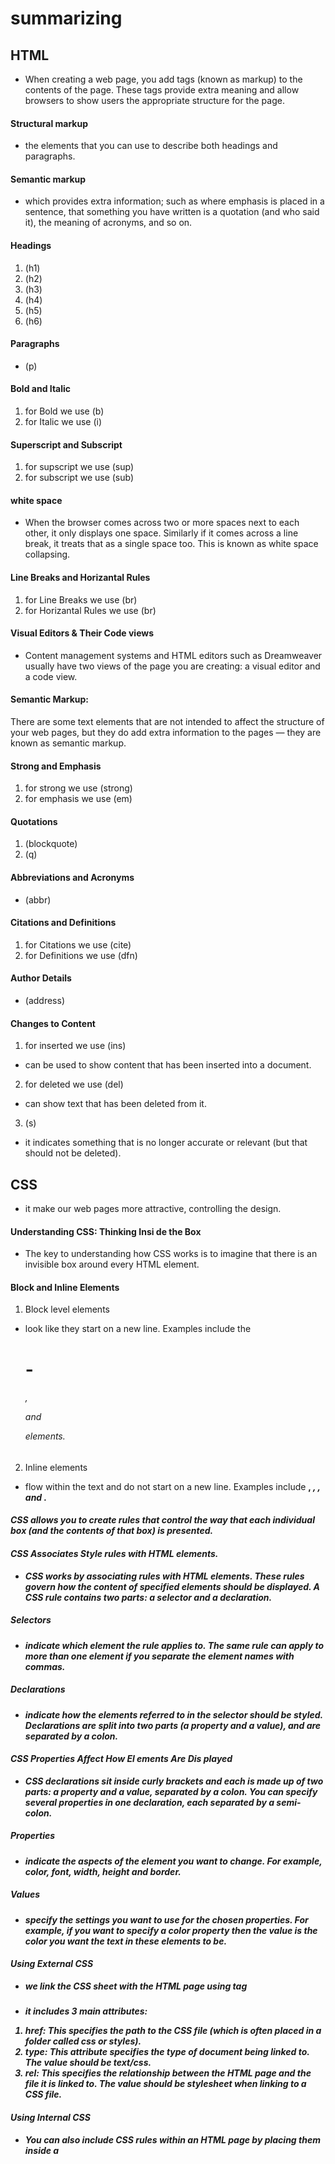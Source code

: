 # summarizing

## HTML 
* When creating a web page, you add tags (known as markup) to the contents of the page. These tags provide extra meaning and allow browsers to show users the appropriate structure for the page.

#### Structural markup
* the elements that you can use to describe both headings and paragraphs.


#### Semantic markup
* which provides extra information; such as where emphasis is placed in a sentence, that something you have written is a quotation (and who said it), the meaning of acronyms, and so on.


#### Headings 
1. (h1)
2. (h2)
3. (h3)
4. (h4)
5. (h5)
6. (h6)


#### Paragraphs
* (p)


#### Bold and Italic
1. for Bold we use (b)
2. for Italic we use (i)


#### Superscript and Subscript
1. for supscript we use (sup)
2. for subscript we use (sub)


#### white space
* When the browser comes across two or more spaces next to each other, it only displays one space. Similarly if it comes across a line break, it treats that as a single space too. This is known as white space collapsing.


#### Line Breaks and Horizantal Rules
1. for Line Breaks we use (br)
2. for Horizantal Rules we use (br)


#### Visual Editors & Their Code views
* Content management systems and HTML editors such as Dreamweaver usually have two views of the page you are creating: a visual editor and a code view.


#### Semantic Markup:
There are some text elements that are not intended to affect the structure of your web pages, but they do add extra information to the pages — they are known as semantic markup.


#### Strong and Emphasis
1. for strong we use (strong)
2. for emphasis we use (em)


#### Quotations 
1. (blockquote)
2. (q)


#### Abbreviations and Acronyms
* (abbr)


#### Citations and Definitions
1. for Citations we use (cite)
2. for Definitions we use (dfn)


#### Author Details
* (address)


#### Changes to Content
1. for inserted we use (ins)
* can be used to show content that has been inserted into a document.
2. for deleted we use (del)
* can show text that has been deleted from it.
3. (s)
* it indicates something that is no longer accurate or relevant (but that should not be deleted).



## CSS
* it make our web pages more attractive, controlling the design.


#### Understanding CSS: Thinking Insi de the Box
* The key to understanding how CSS works is to imagine that there is an invisible box around every HTML element.


#### Block and Inline Elements
1. Block level elements 
* look like they start on a new line. Examples include the <h1>- <h6>, <p> and <div> elements.
2. Inline elements
* flow within the text and do not start on a new line. Examples include <b>, <i>, <img>, <em> and <span>.


#### CSS allows you to create rules that control the way that each individual box (and the contents of that box) is presented.


#### CSS Associates Style rules with HTML elements.
* CSS works by associating rules with HTML elements. These rules govern how the content of specified elements should be displayed. A CSS rule contains two parts: a selector and a declaration.


##### Selectors
* indicate which element the rule applies to. The same rule can apply to more than one element if you separate the element names with commas.


##### Declarations
* indicate how the elements referred to in the selector should be styled. Declarations are split into two parts (a property and a value), and are separated by a colon.


#### CSS Properties Affect How El ements Are Dis played 
* CSS declarations sit inside curly brackets and each is made up of two parts: a property and a value, separated by a colon. You can specify several properties in one declaration, each separated by a semi-colon.


##### Properties
* indicate the aspects of the element you want to change. For example, color, font, width, height and border.


##### Values 
* specify the settings you want to use for the chosen properties. For example, if you want to specify a color property then the value is the color you want the text in these elements to be.



#### Using External CSS
* we link the CSS sheet with the HTML page using <link> tag


##### <link>
* it includes 3 main attributes: 
1. href: This specifies the path to the CSS file (which is often placed in a folder called css or styles).
2. type: This attribute specifies the type of document being linked to. The value should be text/css.
3. rel: This specifies the relationship between the HTML page and the file it is linked to. The value should be stylesheet when linking to a CSS file.


#### Using Internal CSS
* You can also include CSS rules within an HTML page by placing them inside a <style> element, which usually sits inside the <head> element of the page.
* The <style> element should use the type attribute to indicate that the styles are specified in CSS. The value should be text/ css.


#### CSS Selectors
* There are many different types of CSS selector that allow you to target rules to specific elements in an HTML document.
1. Universal Selector: Applies to all elements in the document, example:( * {} ).
2. Type Selector: Matches element names, example:( h1, h2, h3 {} ).
3. Class Selector: Matches an element whose class attribute has a value that matches the one specified after the period (or full stop) symbol, example: ( .note {} , p.note {} ).
4. ID Selector: Matches an element whose id attribute has a value that matches the one specified after the pound or hash symbol, example: ( #introduction {} ).
5. Child Selector: Matches an element that is a direct child of another, example: ( li>a {} ).
6. Descendant Selector: Matches an element that is a descendent of another specified element (not just a direct child of that element), example: ( p a {} ).
7. Adjacent Sibling Selector: Matches an element that is the
next sibling of another, example ( h1+p {} ).
8. General Sibling Selector: Matches an element that is a sibling of another, although it does not have to be the directly preceding element, example: ( h1-p {} ).



#### How CSS rules CASCADE
1. Last rule: If the two selectors are identical, the latter of the two will take precedence.
2. SPECIFICITY: If one selector is more specific than the others, the more specific rule will take precedence over more general ones.
3. Important: You can add !important after any property value to indicate that it should be considered more important than other rules that apply to the same element.



#### Why use External Style Sheets?
* When building a website there are several advantages to placing your CSS rules in a separate style sheet.
1. All of your web pages can share the same style sheet. This is achieved by using the <link> element on each HTML page of your site to link to the same CSS document.
2. once the user has downloaded the CSS stylesheet, the rest of the site will load faster.
3. The HTML code will be easier to read and edit because it does not have lots of CSS rules in the same document.



#### Different Versions od CSS and Browser Quirks
* CSS1 was released in 1996 and CSS2 followed two years later. Work on CSS3 has been ongoing but the major browsers have already started to implement it.



## JAVASCRIPT

#### statments 
* A script is a series of instructions that a computer can follow one-by-one. Each individual instruction or step is known as a statement. Statements should end with a semicolon.


#### comments 
* You should write comments to explain what your code does. They help make your code easier to read and understand. This can help you and others who read your code.
* There is to type of comments:
1. one line comment and we is this to write is //
2. multiple line comment and we start it with <!-- and close is with -->



#### What is a variable
* A script will have to temporarily store the bits of information it needs to do its job. It can store this data in variables.


#### How to declare variables
* example: var quantity;
* var is the variable keyword.
* quantity is the variable name.


#### How to assign variables a value
* example: quantity = 3;
* quantity is the variable name.
* 3 is the variable value.


#### The data types
1. Numeric data type: it contains numbers.
2. String data type: it contains letters and other characters.
3. Boolean data type: it contains True and Flase.


#### When want to declare a numbaric variable we just put a number after the equals sign but when we want to declare a String variable we should put the letter or the character that we want in a double quotes or a single quotes and when we want to declare a boolean variable we just put true or false.



#### changing the value of a variable 
* Once you have assigned a value to a variable, you can then change what is stored in the variable later in the same script.
* Once the variable has been created, you do not need to use the var keyword to assign it a new value. You just use the variable name, the equals sign (also known as the assignment operator), and the new va lue for that attribute.



#### Rules for naming variables
1. The name must begin with a letter, dollar sign ($),or an underscore (_). It must not start with a number. 
2. The name can contain letters, numbers, dollar sign ($), or an underscore (_). Note that you must not use a dash(-) or a period (.) in a variable name.
3. You cannot use keywords or reserved words. Keywords are special words that tell the interpreter to do something. For example, var is a keyword used to declare a variable. Reserved words are ones that may be used in a future version of JavaScript.
4. All variables are case sensitive, so score and Score would be different variable names, but it is bad practice to create two variables that have the same name using different cases.
5. Use a name that describes the kind of information that the variable stores. For example, fi rstName might be used to store a person's first name, l astNarne for their last name, and age for their age.
6. If your variable name is made up of more than one word, use a capital letter for the first letter of every word after the first word.


#### Arrays
* An array is a special type of variable. It doesn't just store one value; it stores a list of values.

##### values in array 
* Values in an array are accessed as if they are in a numbered list. It is important to know that the numbering of this list starts at zero (not one).


#### Operators
* Expressions rely on things called operators; they allow programmers to create a single value from one or more values.


##### ARITHMETIC OPERATORS
* JavaScript contains the following mathematical operators, which you can use with numbers. You may remember some from math class.
1. Addition (+).
2. Subtraction (-).
3. Division (/).
4. Multiplication (*).
5. Increment (++).
6. Decrement (--).
7. Modulus (%).


##### String operators
* There is just one string operator: the+ symbol. It is used to join the strings on either side of it.



#### Decision making
* There are often several places in a script where decision are made that determine which lines of code should be run next.


##### Evaluating conditions and conditional statements
* There are two components to desision:
1. an expression is evaluated, which returns a value.
2. a conditional statement says what to do in a given situation.


##### comparison operators: evaluating conditions
1. (==)  : is eqal to .
2. (!=)  : is not eqal to .
3. (===) : strict eqal to .
4. (!==) : strict not eqal to.
5. (>)   : greater than.
6. (<)   : less than.
7. (>=)  : greater than or equal to.
8. (<=)  : less than or equal to.


##### Structuring comparsion operators
* (score >= pass)


##### USING COMPARISON OPERATORS
* At the most basic level, you can evaluate two variables using a comparison operator to return a true or fal se value. 
* example: ((5 > 2) && (2 >= 3))


##### Logical operators
1. (AND) we can write it like this (&&).
2. (OR) we can write it like this (||).
3. (NOT) we can write it like this (!).


##### IF STATEMENTS
* The if statement evaluates (or checks) a condition, if the condition evaluates to ture, any statements in the subsequent code block are exuted.


##### IF Else Statement
* The if...else statement checks a condition if it resolve to true the first block is executed, if the condition resolves to false the second code block is run instead.

